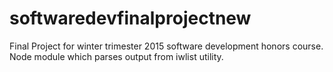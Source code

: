# softwaredevfinalprojectnew
Final Project for winter trimester 2015 software development honors course. Node module which parses output from iwlist utility.
